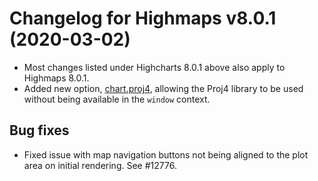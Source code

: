# Changelog for Highmaps v8.0.1 (2020-03-02)

- Most changes listed under Highcharts 8.0.1 above also apply to Highmaps 8.0.1.
- Added new option, [chart.proj4](https://api.highcharts.com/highmaps/chart.proj4), allowing the Proj4 library to be used without being available in the `window` context.

## Bug fixes
- Fixed issue with map navigation buttons not being aligned to the plot area on initial rendering. See #12776.
